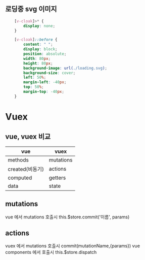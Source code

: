 ## 로딩중 svg 이미지

```css
    [v-cloak]>* {
        display: none;
    }

    [v-cloak]::before {
        content: " ";
        display: block;
        position: absolute;
        width: 80px;
        height: 80px;
        background-image: url(./loading.svg);
        background-size: cover;
        left: 50%;
        margin-left: -40px;
        top: 50%;
        margin-top: -40px;
    }
```

# Vuex


## vue, vuex 비교
| vue          | vuex      |
| ------------ | --------- |
| methods      | mutations |
| created(비동기) | actions   |
| computed     | getters   |
| data         | state     |

## mutations
vue 에서 mutations 호출시 this.\$store.commit('이름', params)

## actions
vuex 에서 mutations 호출시 commit(mutationName,{params})
vue components 에서 호출시 this.\$store.dispatch
